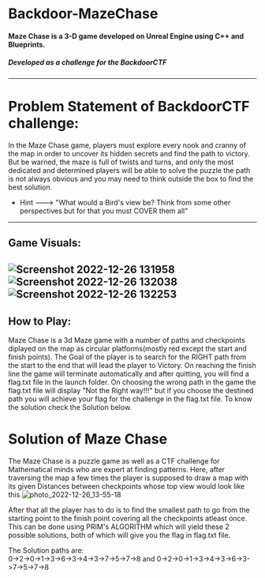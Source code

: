# Backdoor-MazeChase
#### Maze Chase is a 3-D game developed on Unreal Engine using C++ and Blueprints.
##### Developed as a challenge for the BackdoorCTF
---
# Problem Statement of BackdoorCTF challenge:
 In the Maze Chase game, players must explore every nook and cranny of the map in order to uncover its hidden secrets and find the path to victory. But be warned, the maze is full of twists and turns, and only the most dedicated and determined players will be able to solve the puzzle
 the path is not always obvious and you may need to think outside the box to find the best solution.
* Hint ---> "What would a Bird's view be? Think from some other perspectives but for that you must COVER them all"
---
## Game Visuals:

![Screenshot 2022-12-26 131958](https://user-images.githubusercontent.com/99145719/209521909-5fef296c-90c8-45a3-9dd6-191735cff134.jpg)
![Screenshot 2022-12-26 132038](https://user-images.githubusercontent.com/99145719/209521929-e46ff451-40fc-4c2a-a8c0-609fa3410ee0.jpg)
![Screenshot 2022-12-26 132253](https://user-images.githubusercontent.com/99145719/209521946-9b12da09-0a3b-4f43-aa61-c0e4c0149d85.jpg)
---

## How to Play:
Maze Chase is a 3d Maze game with a number of paths and checkpoints diplayed on the map as circular platforms(mostly red except the start and finish points). The Goal of the player is to search for the RIGHT path from the start to the end that will lead the player to Victory. On reaching the finish line the game will terminate automatically and after quitting, you will find a flag.txt file in the launch folder.
On choosing the wrong path in the game the flag.txt file will display "Not the Right way!!!" but if you choose the destined path you will achieve your flag for the challenge in the flag.txt file.
To know the solution check the Solution below.

# Solution of Maze Chase
The Maze Chase is a puzzle game as well as a CTF challenge for Mathematical minds who are expert at finding patterns. Here, after traversing the map a few times the player is supposed to draw a map with its given Distances between checkpoints whose top view would look like this
![photo_2022-12-26_13-55-18](https://user-images.githubusercontent.com/99145719/209569745-928e6506-1234-4d5f-9aab-3b4d1242ac63.jpg)

After that all the player has to do is to find the smallest path to go from the starting point to the finish point covering all the checkpoints atleast once. This can be done using PRIM's ALGORITHM which will yield these 2 possible solutions, both of which will give you the flag in flag.txt file.

The Solution paths are:<br/>
0->2->0->1->3->6->3->4->3->7->5->7->8  and  0->2->0->1->3->4->3->6->3->7->5->7->8
